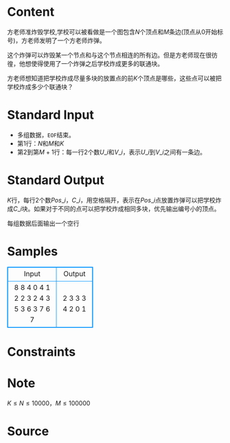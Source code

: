 
# Content

方老师准炸毁学校,学校可以被看做是一个图包含$N$个顶点和$M$条边(顶点从$0$开始标号)，方老师发明了一个方老师炸弹。

这个炸弹可以炸毁某一个节点和与这个节点相连的所有边。但是方老师现在很彷徨，他想使得使用了一个炸弹之后学校炸成更多的联通块。

方老师想知道把学校炸成尽量多块的放置点的前$K$个顶点是哪些，这些点可以被把学校炸成多少个联通块？

# Standard Input

* 多组数据，`EOF`结束。
* 第$1$行：$N$和$M$和$K$
* 第$2$到第$M+1$行：每一行$2$个数$U\_i$和$V\_i$，表示$U\_i$到$V\_i$之间有一条边。

# Standard Output

$K$行，每行$2$个数$Pos\_i$，$C\_i$，用空格隔开，表示在$Pos\_i$点放置炸弹可以把学校炸成$C\_i$块。如果对于不同的点可以把学校炸成相同多块，优先输出编号小的顶点。

每组数据后面输出一个空行

# Samples

<style>
        table,table tr th, table tr td { border:1px solid #0094ff; }
        table { width: 200px; min-height: 25px; line-height: 25px; text-align: center; border-collapse: collapse;}   
    </style>
<table>
	<tr>
		<td>Input</td>
		<td>Output</td>
	</tr>
<tr><td>8 8 4
0 4
1 2
2 3
2 4
3 5
3 6
3 7
6 7</td><td>2 3
3 3
4 2
0 1</td></tr></table>


# Constraints



# Note

$K \leq N\leq 10000$，$M\leq 100000$

# Source


